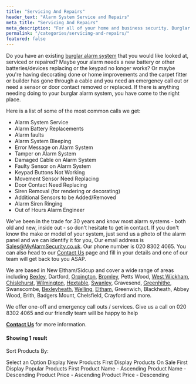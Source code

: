 ```yaml
---
title: "Servicing And Repairs"
header_text: "Alarm System Service and Repairs"
meta_title: "Servicing And Repairs"
meta_description: "For all of your home and business security. Burglar Alarm Servicing, Burglar Alarm Installation, Alarm Battery and CCTV. Call 020 8302 4065"
permalink: "/categories/servicing-and-repairs/"
featured: false
---
```


Do you have an existing [burglar alarm system](burglar-alarms.php.html) that you would like looked at, serviced or repaired? Maybe your alarm needs a new battery or other batteries/devices replacing or the keypad no longer works? Or maybe you\'re having decorating done or home improvements and the carpet fitter or builder has gone through a cable and you need an emergency call out or need a sensor or door contact removed or replaced. If there is anything needing doing to your burglar alarm system, you have come to the right place.

Here is a list of some of the most common calls we get:

-   Alarm System Service
-   Alarm Battery Replacements
-   Alarm faults
-   Alarm System Bleeping
-   Error Message on Alarm System
-   Tamper on Alarm System
-   Damaged Cable on Alarm System
-   Faulty Sensor on Alarm System
-   Keypad Buttons Not Working
-   Movement Sensor Need Replacing
-   Door Contact Need Replacing
-   Siren Removal (for rendering or decorating)
-   Additional Sensors to be Added/Removed
-   Alarm Siren Ringing
-   Out of Hours Alarm Engineer

We\'ve been in the trade for 30 years and know most alarm systems - both old and new, inside out - so don\'t hesitate to get in contact. If you don\'t know the make or model of your system, just send us a photo of the alarm panel and we can identify it for you, Our email address is Sales@MyAlarmSecurity.co.uk. Our phone number is 020 8302 4065. You can also head to our [Contact Us](/contact/) page and fill in your details and one of our team will get back tou you ASAP.

We are based in New Eltham/Sidcup and cover a wide range of areas including [Bexley](/pages/bexley/), Dartford, [Orpington](/pages/orpington/), [Bromley](/pages/bromley/), Petts Wood, [West Wickham](/pages/west-wickham/), [Chislehurst](/pages/chislehurst/), [Wilmington](/pages/wilmington/), [Hextable](/pages/hextable/), [Swanley](/pages/swanley/), Gravesend, [Greenhithe](/pages/greenhithe/), Swanscombe, [Bexleyheath](/pages/bexleyheath/), [Welling](/pages/welling/), [Eltham](/pages/eltham/), Greenwich, Blackheath, Abbey Wood, Erith, Badgers Mount, Chelsfield, Crayford and more.

We offer one-off and emergency call outs / services. Give us a call on 020 8302 4065 and our friendly team will be happy to help

[**Contact Us**](/contact/) for more information.

#### Showing 1 result

Sort Products By:

Select an Option Display New Products First Display Products On Sale First Display Popular Products First Product Name - Ascending Product Name - Descending Product Price - Ascending Product Price - Descending